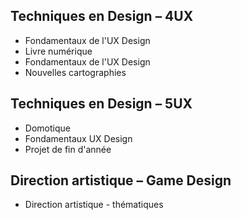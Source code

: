 ## Techniques en Design – 4UX

- Fondamentaux de l'UX Design
- Livre numérique
- Fondamentaux de l'UX Design
- Nouvelles cartographies

## Techniques en Design – 5UX

- Domotique
- Fondamentaux UX Design
- Projet de fin d'année

## Direction artistique – Game Design

- Direction artistique - thématiques